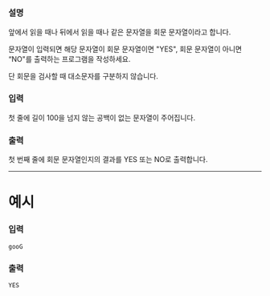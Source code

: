#  
### 설명

앞에서 읽을 때나 뒤에서 읽을 때나 같은 문자열을 회문 문자열이라고 합니다.

문자열이 입력되면 해당 문자열이 회문 문자열이면 "YES", 회문 문자열이 아니면 “NO"를 출력하는 프로그램을 작성하세요.

단 회문을 검사할 때 대소문자를 구분하지 않습니다.


### 입력

첫 줄에 길이 100을 넘지 않는 공백이 없는 문자열이 주어집니다.


### 출력

첫 번째 줄에 회문 문자열인지의 결과를 YES 또는 NO로 출력합니다.

---
# 예시
### 입력
```
gooG
```

### 출력
```
YES
```